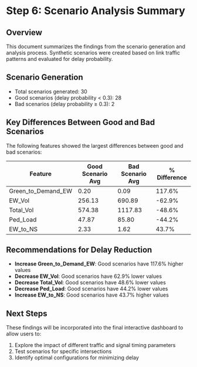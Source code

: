 # Step 6: Scenario Analysis Summary

## Overview
This document summarizes the findings from the scenario generation and analysis process.
Synthetic scenarios were created based on link traffic patterns and evaluated for delay probability.

## Scenario Generation
- Total scenarios generated: 30
- Good scenarios (delay probability < 0.3): 28
- Bad scenarios (delay probability ≥ 0.3): 2

## Key Differences Between Good and Bad Scenarios
The following features showed the largest differences between good and bad scenarios:

| Feature | Good Scenario Avg | Bad Scenario Avg | % Difference |
|---------|------------------|------------------|-------------|
| Green_to_Demand_EW | 0.20 | 0.09 | 117.6% |
| EW_Vol | 256.13 | 690.89 | -62.9% |
| Total_Vol | 574.38 | 1117.83 | -48.6% |
| Ped_Load | 47.87 | 85.80 | -44.2% |
| EW_to_NS | 2.33 | 1.62 | 43.7% |

## Recommendations for Delay Reduction
- **Increase Green_to_Demand_EW**: Good scenarios have 117.6% higher values
- **Decrease EW_Vol**: Good scenarios have 62.9% lower values
- **Decrease Total_Vol**: Good scenarios have 48.6% lower values
- **Decrease Ped_Load**: Good scenarios have 44.2% lower values
- **Increase EW_to_NS**: Good scenarios have 43.7% higher values

## Next Steps
These findings will be incorporated into the final interactive dashboard to allow users to:
1. Explore the impact of different traffic and signal timing parameters
2. Test scenarios for specific intersections
3. Identify optimal configurations for minimizing delay
